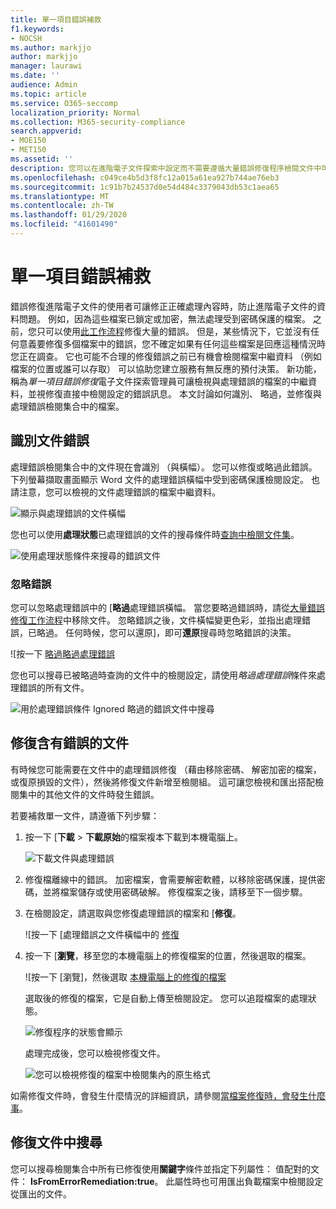 ```yaml
---
title: 單一項目錯誤補救
f1.keywords:
- NOCSH
ms.author: markjjo
author: markjjo
manager: laurawi
ms.date: ''
audience: Admin
ms.topic: article
ms.service: O365-seccomp
localization_priority: Normal
ms.collection: M365-security-compliance
search.appverid:
- MOE150
- MET150
ms.assetid: ''
description: 您可以在進階電子文件探索中設定而不需要遵循大量錯誤修復程序檢閱文件中可修正處理錯誤。
ms.openlocfilehash: c049ce4b5d3f8fc12a015a61ea927b744ae76eb3
ms.sourcegitcommit: 1c91b7b24537d0e54d484c3379043db53c1aea65
ms.translationtype: MT
ms.contentlocale: zh-TW
ms.lasthandoff: 01/29/2020
ms.locfileid: "41601490"
---
```

# <a name="single-item-error-remediation"></a>單一項目錯誤補救

錯誤修復進階電子文件的使用者可讓修正正確處理內容時，防止進階電子文件的資料問題。 例如，因為這些檔案已鎖定或加密，無法處理受到密碼保護的檔案。 之前，您只可以使用[此工作流程](error-remediation-when-processing-data-in-advanced-ediscovery.md)修復大量的錯誤。 但是，某些情況下，它並沒有任何意義要修復多個檔案中的錯誤，您不確定如果有任何這些檔案是回應這種情況時您正在調查。 它也可能不合理的修復錯誤之前已有機會檢閱檔案中繼資料 （例如檔案的位置或誰可以存取） 可以協助您建立服務有無反應的預付決策。 新功能，稱為*單一項目錯誤修復*電子文件探索管理員可讓檢視與處理錯誤的檔案的中繼資料，並視修復直接中檢閱設定的錯誤訊息。 本文討論如何識別、 略過，並修復與處理錯誤檢閱集合中的檔案。

## <a name="identify-documents-with-errors"></a>識別文件錯誤

處理錯誤檢閱集合中的文件現在會識別 （與橫幅）。 您可以修復或略過此錯誤。 下列螢幕擷取畫面顯示 Word 文件的處理錯誤橫幅中受到密碼保護檢閱設定。 也請注意，您可以檢視的文件處理錯誤的檔案中繼資料。

![顯示與處理錯誤的文件橫幅](media/SIERimage1.png)

您也可以使用**處理狀態**已處理錯誤的文件的搜尋條件時[查詢中檢閱文件集](review-set-search.md)。

![使用處理狀態條件來搜尋的錯誤文件](media/SIERimage2.png)

### <a name="ignore-errors"></a>忽略錯誤

您可以忽略處理錯誤中的 [**略過**處理錯誤橫幅。 當您要略過錯誤時，請從[大量錯誤修復工作流程](error-remediation-when-processing-data-in-advanced-ediscovery.md)中移除文件。 忽略錯誤之後，文件橫幅變更色彩，並指出處理錯誤，已略過。 任何時候，您可以還原]，即可**還原**搜尋時忽略錯誤的決策。

![按一下 [略過略過處理錯誤](media/SIERimage3.png)

您也可以搜尋已被略過時查詢的文件中的檢閱設定，請使用*略過處理錯誤*條件來處理錯誤的所有文件。

![用於處理錯誤條件 Ignored 略過的錯誤文件中搜尋](media/SIERimage4.png)

## <a name="remediate-a-document-with-errors"></a>修復含有錯誤的文件

有時候您可能需要在文件中的處理錯誤修復 （藉由移除密碼、 解密加密的檔案，或復原損毀的文件），然後將修復文件新增至檢閱組。 這可讓您檢視和匯出搭配檢閱集中的其他文件的文件時發生錯誤。 

若要補救單一文件，請遵循下列步驟：

1. 按一下 [**下載** > **下載原始**的檔案複本下載到本機電腦上。

   ![下載文件與處理錯誤](media/SIERimage5.png)

2. 修復檔離線中的錯誤。 加密檔案，會需要解密軟體，以移除密碼保護，提供密碼，並將檔案儲存或使用密碼破解。 修復檔案之後，請移至下一個步驟。

3. 在檢閱設定，請選取與您修復處理錯誤的檔案和 [**修復**。

   ![按一下 [處理錯誤之文件橫幅中的 [修復](media/SIERimage6.png)


4. 按一下 [**瀏覽**，移至您的本機電腦上的修復檔案的位置，然後選取的檔案。

   ![按一下 [瀏覽]，然後選取 [本機電腦上的修復的檔案](media/SIERimage7.png)

    選取後的修復的檔案，它是自動上傳至檢閱設定。 您可以追蹤檔案的處理狀態。

    ![修復程序的狀態會顯示](media/SIERimage8.png)

   處理完成後，您可以檢視修復文件。

    ![您可以檢視修復的檔案中檢閱集內的原生格式](media/SIERimage9.png)

如需修復文件時，會發生什麼情況的詳細資訊，請參閱[當檔案修復時，會發生什麼事](error-remediation.md#what-happens-when-files-are-remediated)。

## <a name="search-for-remediated-documents"></a>修復文件中搜尋

您可以搜尋檢閱集合中所有已修復使用**關鍵字**條件並指定下列屬性： 值配對的文件： **IsFromErrorRemediation:true**。 此屬性時也可用匯出負載檔案中檢閱設定從匯出的文件。
